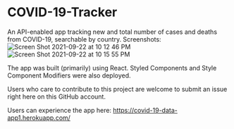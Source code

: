 # COVID-19-Tracker
An API-enabled app tracking new and total number of cases and deaths from COVID-19, searchable by country. Screenshots: ![Screen Shot 2021-09-22 at 10 12 46 PM](https://user-images.githubusercontent.com/86943278/134445469-383b038f-8177-4061-a02f-e6e21199591d.png)
![Screen Shot 2021-09-22 at 10 15 55 PM](https://user-images.githubusercontent.com/86943278/134445654-d374406c-2ab7-4a7b-8ede-52450db119ae.png)


The app was built (primarily) using React. Styled Components and Style Component Modifiers were also deployed.

Users who care to contribute to this project are welcome to submit an issue right here on this GitHub account.

Users can experience the app here: https://covid-19-data-app1.herokuapp.com/
